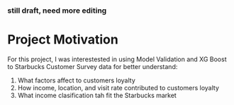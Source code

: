 ### still draft, need more editing ###

# Project Motivation
For this project, I was interestested in using Model Validation and XG Boost to Starbucks Customer Survey data for better understand:

1. What factors affect to customers loyalty
2. How income, location, and visit rate contributed to customers loyalty
3. What income clasification tah fit the Starbucks market
